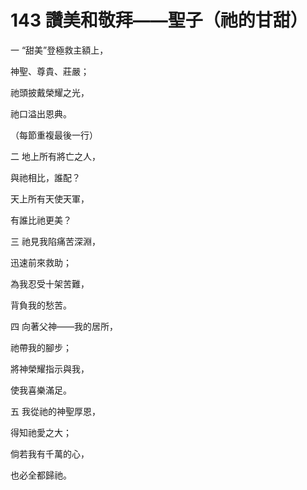 # 143 讚美和敬拜——聖子（祂的甘甜）

一 “甜美”登極救主額上，

神聖、尊貴、莊嚴；

祂頭披戴榮耀之光，

祂口溢出恩典。

（每節重複最後一行）

二 地上所有將亡之人，

與祂相比，誰配？

天上所有天使天軍，

有誰比祂更美？

三 祂見我陷痛苦深淵，

迅速前來救助；

為我忍受十架苦難，

背負我的愁苦。

四 向著父神——我的居所，

祂帶我的腳步；

將神榮耀指示與我，

使我喜樂滿足。

五 我從祂的神聖厚恩，

得知祂愛之大；

倘若我有千萬的心，

也必全都歸祂。

